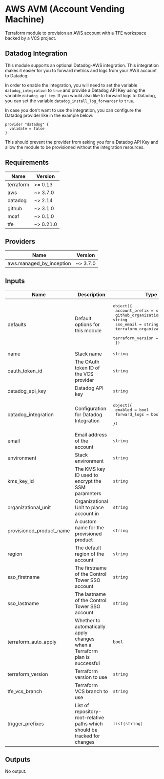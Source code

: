 # AWS AVM (Account Vending Machine)

Terraform module to provision an AWS account with a TFE workspace backed by a VCS project.

## Datadog Integration

This module supports an optional Datadog-AWS integration. This integration makes it easier for you to forward metrics and logs from your AWS account to Datadog.

In order to enable the integration, you will need to set the variable `datadog_integration` to `true` and provide a Datadog API Key using the variable `datadog_api_key`. If you would also like to forward logs to Datadog, you can set the variable `datadog_install_log_forwarder` to `true`.

In case you don't want to use the integration, you can configure the Datadog provider like in the example below:

```hcl
provider "datadog" {
  validate = false
}
```

This should prevent the provider from asking you for a Datadog API Key and allow the module to be provisioned without the integration resources.

<!--- BEGIN_TF_DOCS --->
## Requirements

| Name | Version |
|------|---------|
| terraform | >= 0.13 |
| aws | ~> 3.7.0 |
| datadog | ~> 2.14 |
| github | ~> 3.1.0 |
| mcaf | ~> 0.1.0 |
| tfe | ~> 0.21.0 |

## Providers

| Name | Version |
|------|---------|
| aws.managed\_by\_inception | ~> 3.7.0 |

## Inputs

| Name | Description | Type | Default | Required |
|------|-------------|------|---------|:--------:|
| defaults | Default options for this module | <pre>object({<br>    account_prefix         = string<br>    github_organization    = string<br>    sso_email              = string<br>    terraform_organization = string<br>    terraform_version      = string<br>  })</pre> | n/a | yes |
| name | Stack name | `string` | n/a | yes |
| oauth\_token\_id | The OAuth token ID of the VCS provider | `string` | n/a | yes |
| datadog\_api\_key | Datadog API key | `string` | `null` | no |
| datadog\_integration | Configuration for Datadog Integration | <pre>object({<br>    enabled      = bool<br>    forward_logs = bool<br>  })</pre> | <pre>{<br>  "enabled": false,<br>  "forward_logs": false<br>}</pre> | no |
| email | Email address of the account | `string` | `null` | no |
| environment | Stack environment | `string` | `null` | no |
| kms\_key\_id | The KMS key ID used to encrypt the SSM parameters | `string` | `null` | no |
| organizational\_unit | Organizational Unit to place account in | `string` | `null` | no |
| provisioned\_product\_name | A custom name for the provisioned product | `string` | `null` | no |
| region | The default region of the account | `string` | `"eu-west-1"` | no |
| sso\_firstname | The firstname of the Control Tower SSO account | `string` | `"AWS Control Tower"` | no |
| sso\_lastname | The lastname of the Control Tower SSO account | `string` | `"Admin"` | no |
| terraform\_auto\_apply | Whether to automatically apply changes when a Terraform plan is successful | `bool` | `false` | no |
| terraform\_version | Terraform version to use | `string` | `null` | no |
| tfe\_vcs\_branch | Terraform VCS branch to use | `string` | `"master"` | no |
| trigger\_prefixes | List of repository-root-relative paths which should be tracked for changes | `list(string)` | <pre>[<br>  "modules"<br>]</pre> | no |

## Outputs

No output.

<!--- END_TF_DOCS --->
